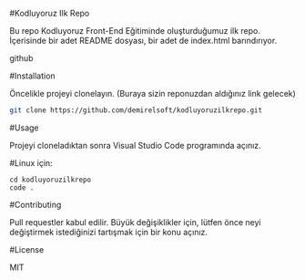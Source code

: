 #Kodluyoruz Ilk Repo

Bu repo Kodluyoruz Front-End Eğitiminde oluşturduğumuz ilk repo. İçerisinde bir adet README dosyası, bir adet de index.html barındırıyor.

github

#Installation

Öncelikle projeyi clonelayın. (Buraya sizin reponuzdan aldığınız link gelecek)

```bash
git clone https://github.com/demirelsoft/kodluyoruzilkrepo.git
```
#Usage

Projeyi cloneladıktan sonra Visual Studio Code programında açınız.

#Linux için:

```linux
cd kodluyoruzilkrepo
code .
```

#Contributing

Pull requestler kabul edilir. Büyük değişiklikler için, lütfen önce neyi değiştirmek istediğinizi tartışmak için bir konu açınız.

#License

MIT
